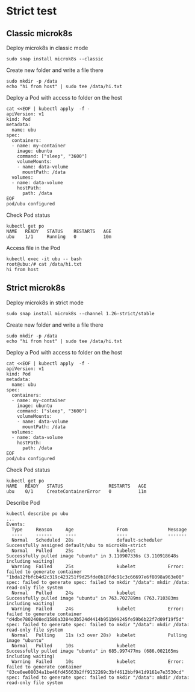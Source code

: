 # Strict test

## Classic microk8s

Deploy microk8s in classic mode

```shell
sudo snap install microk8s --classic
```

Create new folder and write a file there

```shell
sudo mkdir -p /data
echo "hi from host" | sudo tee /data/hi.txt
```

Deploy a Pod with access to folder on the host

```shell
cat <<EOF | kubectl apply  -f -
apiVersion: v1
kind: Pod
metadata:
  name: ubu
spec:
  containers:
  - name: my-container
    image: ubuntu
    command: ["sleep", "3600"]
    volumeMounts:
    - name: data-volume
      mountPath: /data
  volumes:
  - name: data-volume
    hostPath:
      path: /data
EOF
pod/ubu configured
```

Check Pod status

```shell
kubectl get po
NAME   READY   STATUS    RESTARTS   AGE
ubu    1/1     Running   0          10m
```

Access file in the Pod

```shell
kubectl exec -it ubu -- bash
root@ubu:/# cat /data/hi.txt 
hi from host
```

## Strict microk8s

Deploy microk8s in strict mode

```shell
sudo snap install microk8s --channel 1.26-strict/stable
```

Create new folder and write a file there

```shell
sudo mkdir -p /data
echo "hi from host" | sudo tee /data/hi.txt
```

Deploy a Pod with access to folder on the host

```shell
cat <<EOF | kubectl apply  -f -
apiVersion: v1
kind: Pod
metadata:
  name: ubu
spec:
  containers:
  - name: my-container
    image: ubuntu
    command: ["sleep", "3600"]
    volumeMounts:
    - name: data-volume
      mountPath: /data
  volumes:
  - name: data-volume
    hostPath:
      path: /data
EOF
pod/ubu configured
```

Check Pod status

```shell
kubectl get po
NAME   READY   STATUS                 RESTARTS   AGE
ubu    0/1     CreateContainerError   0          11m
```

Describe Pod

```shell
kubectl describe po ubu
...
Events:
  Type     Reason     Age                From               Message
  ----     ------     ----               ----               -------
  Normal   Scheduled  28s                default-scheduler  Successfully assigned default/ubu to microk8s-strict
  Normal   Pulled     25s                kubelet            Successfully pulled image "ubuntu" in 3.110907336s (3.110918648s including waiting)
  Warning  Failed     25s                kubelet            Error: failed to generate container "1bda12fbfcb4d2c319c423251f9d25fde0b18fdc91c3c66697e6f8098a963e00" spec: failed to generate spec: failed to mkdir "/data": mkdir /data: read-only file system
  Normal   Pulled     24s                kubelet            Successfully pulled image "ubuntu" in 763.702789ms (763.710383ms including waiting)
  Warning  Failed     24s                kubelet            Error: failed to generate container "d4dbe7802408ed1586a3384e3b524d4414b951b99245fe59b6b22f7d09f19f5d" spec: failed to generate spec: failed to mkdir "/data": mkdir /data: read-only file system
  Normal   Pulling    11s (x3 over 28s)  kubelet            Pulling image "ubuntu"
  Normal   Pulled     10s                kubelet            Successfully pulled image "ubuntu" in 685.997477ms (686.002165ms including waiting)
  Warning  Failed     10s                kubelet            Error: failed to generate container "83ce0ee08034a1be46fd45663b2ff9132269c3bf4612bbf941d9161e7e3530cd" spec: failed to generate spec: failed to mkdir "/data": mkdir /data: read-only file system
```
